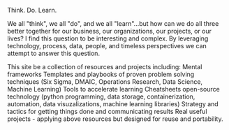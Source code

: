 Think. Do. Learn.

We all "think", we all "do", and we all "learn"...but how can we do all three better together for our business, our organizations, our projects, or our lives? I find this question to be interesting and complex. By leveraging technology, process, data, people, and timeless perspectives we can attempt to answer this question. 

This site be a collection of resources and projects including:
Mental frameworks 
Templates and playbooks of proven problem solving techniques (Six Sigma, DMAIC, Operations Research, Data Science, Machine Learning)
Tools to accelerate learning
Cheatsheets open-source technology (python programming, data storage, containerization, automation, data visuzalizations, machine learning libraries)
Strategy and tactics for getting things done and communicating results
Real useful projects - applying above resources but designed for reuse and portability.

